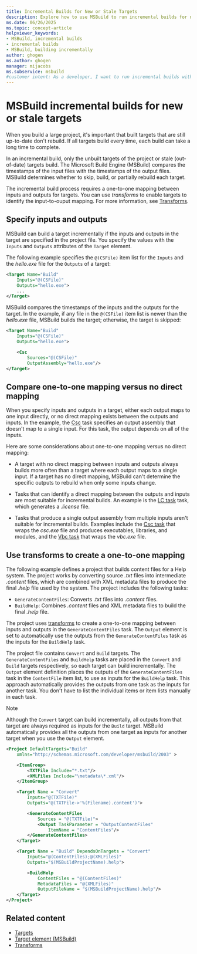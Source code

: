 ```yaml
---
title: Incremental Builds for New or Stale Targets
description: Explore how to use MSBuild to run incremental builds for new or stale targets only, and not for targets that are up-to-date.
ms.date: 06/26/2025
ms.topic: concept-article
helpviewer_keywords:
- MSBuild, incremental builds
- incremental builds
- MSBuild, building incrementally
author: ghogen
ms.author: ghogen
manager: mijacobs
ms.subservice: msbuild
#customer intent: As a developer, I want to run incremental builds with MSBuild, so I can build only new targets or out-of-date targets.
---
```


# MSBuild incremental builds for new or stale targets

When you build a large project, it's important that built targets that are still up-to-date don't rebuild. If all targets build every time, each build can take a long time to complete.

In an incremental build, only the unbuilt targets of the project or stale (out-of-date) targets build. The Microsoft Build Engine (MSBuild) compares the timestamps of the input files with the timestamps of the output files. MSBuild determines whether to skip, build, or partially rebuild each target.

The incremental build process requires a one-to-one mapping between inputs and outputs for targets. You can use _transforms_ to enable targets to identify the input-to-ouput mapping. For more information, see [Transforms](msbuild-transforms.md).

## Specify inputs and outputs

MSBuild can build a target incrementally if the inputs and outputs in the target are specified in the project file. You specify the values with the `Inputs` and `Outputs` attributes of the `Target` element.

The following example specifies the `@(CSFile)` item list for the `Inputs` and the *hello.exe* file for the `Outputs` of a target:

```xml
<Target Name="Build"
    Inputs="@(CSFile)"
    Outputs="hello.exe">
    ...
</Target>
```

MSBuild compares the timestamps of the inputs and the outputs for the target. In the example, if any file in the `@(CSFile)` item list is newer than the *hello.exe* file, MSBuild builds the target; otherwise, the target is skipped:

```xml
<Target Name="Build"
    Inputs="@(CSFile)"
    Outputs="hello.exe">

    <Csc
        Sources="@(CSFile)"
        OutputAssembly="hello.exe"/>
</Target>
```

## Compare one-to-one mapping versus no direct mapping

When you specify inputs and outputs in a target, either each output maps to one input directly, or no direct mapping exists between the outputs and inputs. In the example, the [Csc](csc-task.md) task specifies an output assembly that doesn't map to a single input. For this task, the output depends on all of the inputs.

Here are some considerations about one-to-one mapping versus no direct mapping:

- A target with no direct mapping between inputs and outputs always builds more often than a target where each output maps to a single input. If a target has no direct mapping, MSBuild can't determine the specific outputs to rebuild when only some inputs change.

- Tasks that can identify a direct mapping between the outputs and inputs are most suitable for incremental builds. An example is the [LC task](lc-task.md) task, which generates a *.license* file. 

- Tasks that produce a single output assembly from multiple inputs aren't suitable for incremental builds. Examples include the [Csc task](csc-task.md) that wraps the *csc.exe* file and produces executables, libraries, and modules, and the [Vbc task](vbc-task.md) that wraps the *vbc.exe* file.

## Use transforms to create a one-to-one mapping

The following example defines a project that builds content files for a Help system. The project works by converting source *.txt* files into intermediate *.content* files, which are combined with XML metadata files to produce the final *.help* file used by the system. The project includes the following tasks:

- `GenerateContentFiles`: Converts *.txt* files into *.content* files.
- `BuildHelp`: Combines *.content* files and XML metadata files to build the final *.help* file.

The project uses [transforms](msbuild-transforms.md) to create a one-to-one mapping between inputs and outputs in the `GenerateContentFiles` task. The `Output` element is set to automatically use the outputs from the `GenerateContentFiles` task as the inputs for the `BuildHelp` task.

The project file contains `Convert` and `Build` targets. The `GenerateContentFiles` and `BuildHelp` tasks are placed in the `Convert` and `Build` targets respectively, so each target can build incrementally. The `Output` element definition places the outputs of the `GenerateContentFiles` task in the `ContentFile` item list, to use as inputs for the `BuildHelp` task. This approach automatically provides the outputs from one task as the inputs for another task. You don't have to list the individual items or item lists manually in each task.

> [!NOTE]
> Although the `Convert` target can build incrementally, all outputs from that target are always required as inputs for the `Build` target. MSBuild automatically provides all the outputs from one target as inputs for another target when you use the `Output` element.

```xml
<Project DefaultTargets="Build"
    xmlns="http://schemas.microsoft.com/developer/msbuild/2003" >

    <ItemGroup>
        <TXTFile Include="*.txt"/>
        <XMLFiles Include="\metadata\*.xml"/>
    </ItemGroup>

    <Target Name = "Convert"
        Inputs="@(TXTFile)"
        Outputs="@(TXTFile->'%(Filename).content')">

        <GenerateContentFiles
            Sources = "@(TXTFile)">
            <Output TaskParameter = "OutputContentFiles"
                ItemName = "ContentFiles"/>
        </GenerateContentFiles>
    </Target>

    <Target Name = "Build" DependsOnTargets = "Convert"
        Inputs="@(ContentFiles);@(XMLFiles)"
        Outputs="$(MSBuildProjectName).help">

        <BuildHelp
            ContentFiles = "@(ContentFiles)"
            MetadataFiles = "@(XMLFiles)"
            OutputFileName = "$(MSBuildProjectName).help"/>
    </Target>
</Project>
```

## Related content

- [Targets](msbuild-targets.md)
- [Target element (MSBuild)](target-element-msbuild.md)
- [Transforms](msbuild-transforms.md)